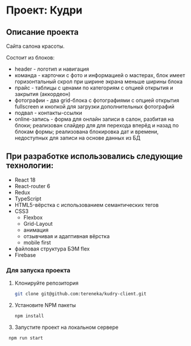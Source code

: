 # Проект: Кудри

## **Описание проекта**

Cайта салона красоты.

Состоит из блоков:

- header - логотип и навигация
- команда - карточки с фото и информацией о мастерах, блок имеет горизонтальный скрол при ширине экрана меньше ширины блока
- прайс - таблицы с ценами по категориям с опцией открытия и закрытия (аккордеон)
- фотографии - два grid-блока с фотографиями с опцией открытия fullscreen и кнопкой для загрузки дополнительных фотографий
- подвал - контакты-ссылки
- online-запись - форма для онлайн записи в салон, разбитая на блоки; реализован слайдер для для перехода вперёд и назад по блокам формы; реализована блокировка дат и времени, недоступных для записи на основе данных из БД

## **При разработке использовались следующие технологии:**

- React 18
- React-router 6
- Redux
- TypeScript
- HTML5-вёрстка с использованием семантических тегов
- CSS3
  - Flexbox
  - Grid-Layout
  - анимация
  - отзывчивая и адаптивная вёрстка
  - mobile first
- файловая структура БЭМ flex
- Firebase

### Для запуска проекта

1. Клонируйте репозитория
   ```sh
   git clone git@github.com:tereneka/kudry-client.git
   ```
2. Установите NPM пакеты
   ```sh
   npm install
   ```
3. Запустите проект на локальном сервере

```sh
 npm run start
```
